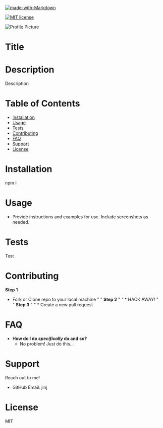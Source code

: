 <p><a href="http://commonmark.org"><img src="https://img.shields.io/badge/Made%20with-Markdown-1f425f.svg" alt="made-with-Markdown"></a></p>
<p><a href="https://lbesson.mit-license.org/"><img src="https://img.shields.io/badge/License-MIT-blue.svg" alt="MIT license"></a></p>

<p><img src="https://avatars1.githubusercontent.com/u/59855054?v=4&amp;s=100" alt="Profile Picture"></p>

<h1>Title</h1>

<h1>Description</h1>

Description
<h1>Table of Contents</h1>

<ul>
<li><a href="#installation">Installation</a></li>
<li><a href="#usage">Usage</a></li>
<li><a href="#tests">Tests</a></li>
<li><a href="#contributing">Contributing</a></li>
<li><a href="#FAQ">FAQ</a></li>
<li><a href="#support">Support</a></li>
<li><a href="#license">License</a></li>
</ul>

<h1>Installation</h1>

npm i
<h1>Usage</h1>

* Provide instructions and examples for use. Include screenshots as needed.
<h1>Tests</h1>

Test
<h1>Contributing</h1>

<p><strong>Step 1</strong></p>
<ul>
<li>Fork or Clone repo to your local machine &quot;
&quot; <strong>Step 2</strong> &quot;
&quot; * HACK AWAY! &quot;
&quot; <strong>Step 3</strong> &quot;
&quot; * Create a new pull request</li>
</ul>

<h1>FAQ</h1>

<ul>
<li><strong>How do I do <em>specifically</em> do and so?</strong>
<ul>
<li>No problem! Just do this...</li>
</ul>
</li>
</ul>

<h1>Support</h1>

Reach out to me! 
<ul>
<li>GitHub Email: jinj</li>
</ul>

<h1>License</h1>

MIT
